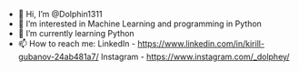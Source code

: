 - 👋 Hi, I’m @Dolphin1311
- 👀 I’m interested in Machine Learning and programming in Python
- 🌱 I’m currently learning Python
- 📫 How to reach me: 
  LinkedIn -  https://www.linkedin.com/in/kirill-gubanov-24ab481a7/
  Instagram - https://www.instagram.com/_dolphey/

<!---
Dolphin1311/Dolphin1311 is a ✨ special ✨ repository because its `README.md` (this file) appears on your GitHub profile.
You can click the Preview link to take a look at your changes.
--->
